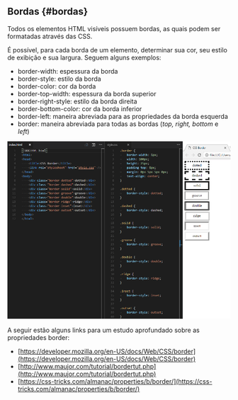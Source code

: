 ## Bordas {#bordas}

Todos os elementos HTML visíveis possuem bordas, as quais podem ser formatadas através das CSS.

É possível, para cada borda de um elemento, determinar sua cor, seu estilo de exibição e sua largura. Seguem alguns exemplos:

* border-width: espessura da borda
* border-style: estilo da borda
* border-color: cor da borda
* border-top-width: espessura da borda superior
* border-right-style: estilo da borda direita
* border-bottom-color: cor da borda inferior
* border-left: maneira abreviada para as propriedades da borda esquerda
* border: maneira abreviada para todas as bordas \(_top, right, bottom_ e _left_\)

![](/assets/borders.png)

A seguir estão alguns links para um estudo aprofundado sobre as propriedades border:

* [https://developer.mozilla.org/en-US/docs/Web/CSS/border](https://developer.mozilla.org/en-US/docs/Web/CSS/border)
* [http://www.maujor.com/tutorial/bordertut.php](http://www.maujor.com/tutorial/bordertut.php)
* [https://css-tricks.com/almanac/properties/b/border/](https://css-tricks.com/almanac/properties/b/border/)



